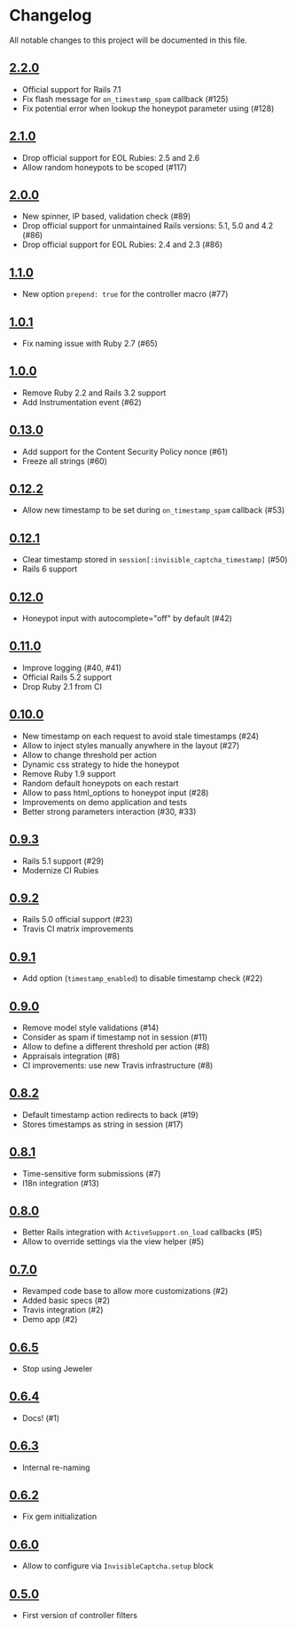 # Changelog

All notable changes to this project will be documented in this file.

## [2.2.0]

- Official support for Rails 7.1
- Fix flash message for `on_timestamp_spam` callback (#125)
- Fix potential error when lookup the honeypot parameter using (#128)

## [2.1.0]

- Drop official support for EOL Rubies: 2.5 and 2.6
- Allow random honeypots to be scoped (#117)

## [2.0.0]

- New spinner, IP based, validation check (#89)
- Drop official support for unmaintained Rails versions: 5.1, 5.0 and 4.2 (#86)
- Drop official support for EOL Rubies: 2.4 and 2.3 (#86)

## [1.1.0]

- New option `prepend: true` for the controller macro (#77)

## [1.0.1]

- Fix naming issue with Ruby 2.7 (#65)

## [1.0.0]

- Remove Ruby 2.2 and Rails 3.2 support
- Add Instrumentation event (#62)

## [0.13.0]

- Add support for the Content Security Policy nonce (#61)
- Freeze all strings (#60)

## [0.12.2]

- Allow new timestamp to be set during `on_timestamp_spam` callback (#53)

## [0.12.1]

- Clear timestamp stored in `session[:invisible_captcha_timestamp]` (#50)
- Rails 6 support

## [0.12.0]

- Honeypot input with autocomplete="off" by default (#42)

## [0.11.0]

- Improve logging (#40, #41)
- Official Rails 5.2 support
- Drop Ruby 2.1 from CI

## [0.10.0]

- New timestamp on each request to avoid stale timestamps (#24)
- Allow to inject styles manually anywhere in the layout (#27)
- Allow to change threshold per action
- Dynamic css strategy to hide the honeypot
- Remove Ruby 1.9 support
- Random default honeypots on each restart
- Allow to pass html_options to honeypot input (#28)
- Improvements on demo application and tests
- Better strong parameters interaction (#30, #33)

## [0.9.3]

- Rails 5.1 support (#29)
- Modernize CI Rubies

## [0.9.2]

- Rails 5.0 official support (#23)
- Travis CI matrix improvements

## [0.9.1]

- Add option (`timestamp_enabled`) to disable timestamp check (#22)

## [0.9.0]

- Remove model style validations (#14)
- Consider as spam if timestamp not in session (#11)
- Allow to define a different threshold per action (#8)
- Appraisals integration (#8)
- CI improvements: use new Travis infrastructure (#8)

## [0.8.2]

- Default timestamp action redirects to back (#19)
- Stores timestamps as string in session (#17)

## [0.8.1]

- Time-sensitive form submissions (#7)
- I18n integration (#13)

## [0.8.0]

- Better Rails integration with `ActiveSupport.on_load` callbacks (#5)
- Allow to override settings via the view helper (#5)

## [0.7.0]

- Revamped code base to allow more customizations (#2)
- Added basic specs (#2)
- Travis integration (#2)
- Demo app (#2)

## [0.6.5]

- Stop using Jeweler

## [0.6.4]

- Docs! (#1)

## [0.6.3]

- Internal re-naming

## [0.6.2]

- Fix gem initialization

## [0.6.0]

- Allow to configure via `InvisibleCaptcha.setup` block

## [0.5.0]

- First version of controller filters

[2.2.0]: https://github.com/markets/invisible_captcha/compare/v2.1.0...v2.2.0
[2.1.0]: https://github.com/markets/invisible_captcha/compare/v2.0.0...v2.1.0
[2.0.0]: https://github.com/markets/invisible_captcha/compare/v1.1.0...v2.0.0
[1.1.0]: https://github.com/markets/invisible_captcha/compare/v1.0.1...v1.1.0
[1.0.1]: https://github.com/markets/invisible_captcha/compare/v1.0.0...v1.0.1
[1.0.0]: https://github.com/markets/invisible_captcha/compare/v0.13.0...v1.0.0
[0.13.0]: https://github.com/markets/invisible_captcha/compare/v0.12.2...v0.13.0
[0.12.2]: https://github.com/markets/invisible_captcha/compare/v0.12.1...v0.12.2
[0.12.1]: https://github.com/markets/invisible_captcha/compare/v0.12.0...v0.12.1
[0.12.0]: https://github.com/markets/invisible_captcha/compare/v0.11.0...v0.12.0
[0.11.0]: https://github.com/markets/invisible_captcha/compare/v0.10.0...v0.11.0
[0.10.0]: https://github.com/markets/invisible_captcha/compare/v0.9.3...v0.10.0
[0.9.3]: https://github.com/markets/invisible_captcha/compare/v0.9.2...v0.9.3
[0.9.2]: https://github.com/markets/invisible_captcha/compare/v0.9.1...v0.9.2
[0.9.1]: https://github.com/markets/invisible_captcha/compare/v0.9.0...v0.9.1
[0.9.0]: https://github.com/markets/invisible_captcha/compare/v0.8.2...v0.9.0
[0.8.2]: https://github.com/markets/invisible_captcha/compare/v0.8.1...v0.8.2
[0.8.1]: https://github.com/markets/invisible_captcha/compare/v0.8.0...v0.8.1
[0.8.0]: https://github.com/markets/invisible_captcha/compare/v0.7.0...v0.8.0
[0.7.0]: https://github.com/markets/invisible_captcha/compare/v0.6.5...v0.7.0
[0.6.5]: https://github.com/markets/invisible_captcha/compare/v0.6.4...v0.6.5
[0.6.4]: https://github.com/markets/invisible_captcha/compare/v0.6.3...v0.6.4
[0.6.3]: https://github.com/markets/invisible_captcha/compare/v0.6.2...v0.6.3
[0.6.2]: https://github.com/markets/invisible_captcha/compare/v0.6.0...v0.6.2
[0.6.0]: https://github.com/markets/invisible_captcha/compare/v0.5.0...v0.6.0
[0.5.0]: https://github.com/markets/invisible_captcha/compare/v0.4.1...v0.5.0
